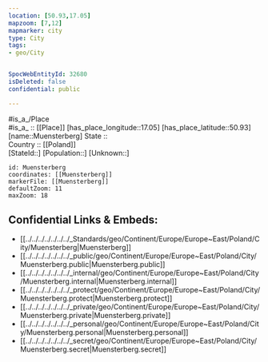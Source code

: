 ```yaml
---
location: [50.93,17.05] 
mapzoom: [7,12] 
mapmarker: city 
type: City
tags:
- geo/City


SpocWebEntityId: 32680
isDeleted: false
confidential: public

---
```

#is_a_/Place  
#is_a_ :: [[Place]] 
[has_place_longitude::17.05] 
[has_place_latitude::50.93] 
[name::Muensterberg] 
State ::  
Country :: [[Poland]]  
[StateId::] 
[Population::] 
[Unknown::] 


```leaflet
id: Muensterberg
coordinates: [[Muensterberg]] 
markerFile: [[Muensterberg]] 
defaultZoom: 11 
maxZoom: 18
```


## Confidential Links & Embeds: 
- [[../../../../../../../_Standards/geo/Continent/Europe/Europe~East/Poland/City/Muensterberg|Muensterberg]] 
- [[../../../../../../../_public/geo/Continent/Europe/Europe~East/Poland/City/Muensterberg.public|Muensterberg.public]] 
- [[../../../../../../../_internal/geo/Continent/Europe/Europe~East/Poland/City/Muensterberg.internal|Muensterberg.internal]] 
- [[../../../../../../../_protect/geo/Continent/Europe/Europe~East/Poland/City/Muensterberg.protect|Muensterberg.protect]] 
- [[../../../../../../../_private/geo/Continent/Europe/Europe~East/Poland/City/Muensterberg.private|Muensterberg.private]] 
- [[../../../../../../../_personal/geo/Continent/Europe/Europe~East/Poland/City/Muensterberg.personal|Muensterberg.personal]] 
- [[../../../../../../../_secret/geo/Continent/Europe/Europe~East/Poland/City/Muensterberg.secret|Muensterberg.secret]] 
